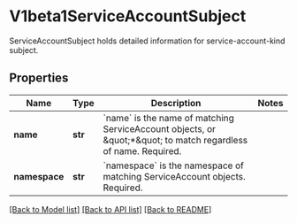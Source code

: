 # V1beta1ServiceAccountSubject

ServiceAccountSubject holds detailed information for service-account-kind subject.

## Properties
Name | Type | Description | Notes
------------ | ------------- | ------------- | -------------
**name** | **str** | &#x60;name&#x60; is the name of matching ServiceAccount objects, or \&quot;*\&quot; to match regardless of name. Required. | 
**namespace** | **str** | &#x60;namespace&#x60; is the namespace of matching ServiceAccount objects. Required. | 

[[Back to Model list]](../README.md#documentation-for-models) [[Back to API list]](../README.md#documentation-for-api-endpoints) [[Back to README]](../README.md)


